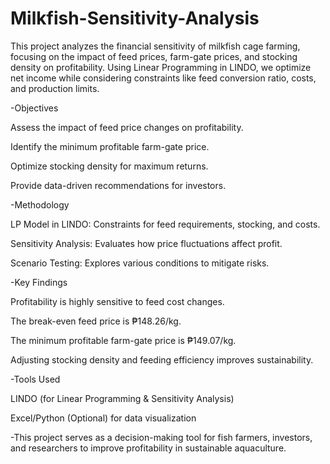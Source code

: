 # Milkfish-Sensitivity-Analysis
This project analyzes the financial sensitivity of milkfish cage farming, focusing on the impact of feed prices, farm-gate prices, and stocking density on profitability. Using Linear Programming in LINDO, we optimize net income while considering constraints like feed conversion ratio, costs, and production limits.

-Objectives

Assess the impact of feed price changes on profitability.

Identify the minimum profitable farm-gate price.

Optimize stocking density for maximum returns.

Provide data-driven recommendations for investors.

-Methodology

LP Model in LINDO: Constraints for feed requirements, stocking, and costs.

Sensitivity Analysis: Evaluates how price fluctuations affect profit.

Scenario Testing: Explores various conditions to mitigate risks.

-Key Findings

Profitability is highly sensitive to feed cost changes.

The break-even feed price is ₱148.26/kg.

The minimum profitable farm-gate price is ₱149.07/kg.

Adjusting stocking density and feeding efficiency improves sustainability.

-Tools Used

LINDO (for Linear Programming & Sensitivity Analysis)

Excel/Python (Optional) for data visualization

-This project serves as a decision-making tool for fish farmers, investors, and researchers to improve profitability in sustainable aquaculture.
